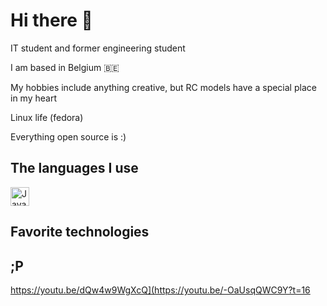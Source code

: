 # Hi there 👋 

IT student and former engineering student

I am based in Belgium 🇧🇪

My hobbies include anything creative, but RC models have a special place in my heart

Linux life (fedora)

Everything open source is :)

## The languages I use

<p align="left">  
<img src="https://simpleicons.org/icons/javascript.svg" alt="JavaScript" width="30" height="30"/>
</p> 

## Favorite technologies

## ;P

https://youtu.be/dQw4w9WgXcQ](https://youtu.be/-OaUsqQWC9Y?t=16
